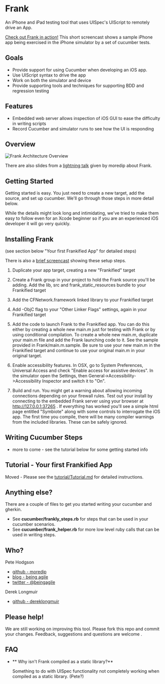 Frank
=====

An iPhone and iPad testing tool that uses UISpec's UIScript to
remotely drive an App. 

[Check out Frank in action!](http://sl.thepete.net/frank_ea_demo) This short screencast shows a sample iPhone app being exercised in the iPhone simulator by a set of cucumber tests.


Goals
-----

* Provide support for using Cucumber when developing an iOS app.
* Use UIScript syntax to drive the app
* Work on both the simulator and device
* Provide supporting tools and techniques for supporting BDD and
  regression testing


Features
--------

* Embedded web server allows inspection of iOS GUI to ease the
  difficulty in writing scripts
* Record Cucumber and simulator runs to see how the UI is responding


Overview
--------

![Frank Architecture Overview](http://github.com/moredip/frank/raw/master/doc/Frank%20Architecture.png)

There are also slides from a [lightning talk](http://moredip.github.com/frank_lightning_talk_slides.html)
given by moredip about Frank.


Getting Started
---------------

Getting started is easy. You just need to create a new target, add the
source, and set up cucumber. We'll go through those steps in more
detail below. 

While the details might look long and intimidating, we've tried to
make them easy to follow even for an Xcode beginner so if you are an
experienced iOS developer it will go very quickly.


Installing Frank
----------------

(see section below "Your first Frankified App" for detailed steps)

There is also a [brief screencast](http://screencast.com/t/XnW5pL8q)
showing these setup steps.

1. Duplicate your app target, creating a new "Frankified" target

2. Create a Frank group in your project to hold the Frank source
you'll be adding. Add the lib, src and frank_static_resources bundle
to your Frankified target

3. Add the CFNetwork.framework linked library to your Frankified target

4. Add -ObjC flag to your "Other Linker Flags" settings, again in your
Frankified target

5. Add the code to launch Frank to the Frankified app. You can do this
either by creating a whole new main.m just for testing with Frank or
by using conditional compilation.
To create a whole new main.m, duplicate your main.m file and add the
Frank launching code to it. See the sample provided in
Frank/main.m.sample. Be sure to use your new main.m in the Frankified
target and continue to use your original main.m in your original
target.

6. Enable accessibility features. In OSX, go to System Preferences,
Universal Access and check "Enable access for assistive devices". In
the simulator open the Settings, then
General->Accessibility->Accessibility Inspector and switch it to "On".


7. Build and run. You might get a warning about allowing incoming
connections depending on your firewall rules. Test out your install by
connecting to the embedded Frank server using your browser at
http://127.0.0.1:37265 . If everything has worked you'll see a simple
html page entitled "Symbiote" along with some controls to interrogate
the iOS app. The first time you compile, there will be many compiler
warnings from the included libraries. These can be safely ignored.


Writing Cucumber Steps
----------------------

* more to come - see the tutorial below for some getting started info


Tutorial - Your first Frankified App
------------------------------------

Moved - Please see the [tutorial/Tutorial.md](tutorial/Tutorial.md) for detailed instructions.


Anything else?
--------------

There are a couple of files to get you started writing your cucumber and gherkin.
* See **cucumber/frankly_steps.rb** for steps that can be used in your cucumber scenarios.
* See **cucumber/frank_helper.rb** for more low level ruby calls that can be used in writing steps.


Who?
----

Pete Hodgson

* [github - moredip](http://github.com/moredip)
* [blog - being agile](http://blog.thepete.net/)
* [twitter - @beingagile](http://twitter.com/beingagile)

Derek Longmuir

* [github - dereklongmuir](http://github.com/dereklongmuir)


Please help!
------------

We are still working on improving this tool. Please fork this repo and
commit your changes. Feedback, suggestions and questions are welcome
<tell how to here>.


FAQ
---

* ** Why isn't Frank compiled as a static library?**

  Something to do with UISpec functionality not completely working
  when compiled as a static library. (Pete?)
